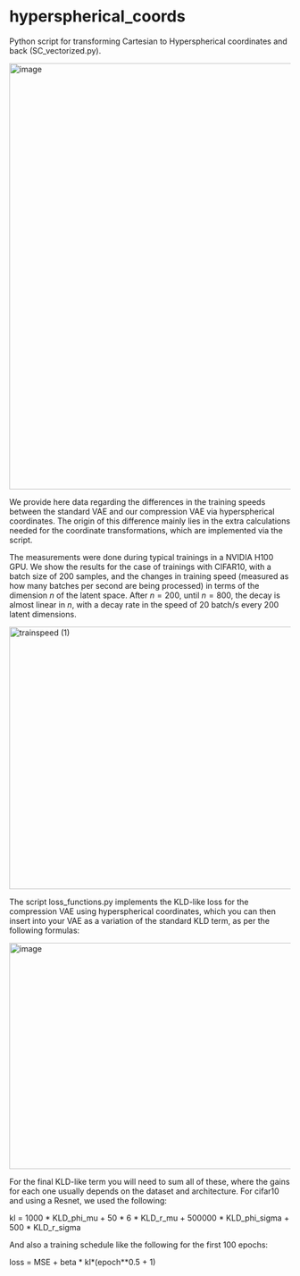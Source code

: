 # hyperspherical_coords
Python script for transforming Cartesian to Hyperspherical coordinates and back (SC_vectorized.py).

<img width="788" height="763" alt="image" src="https://github.com/user-attachments/assets/d9655ef7-006a-4634-9000-c6f407a72c17" />



We provide here data regarding the differences in the training speeds between the standard VAE and our compression VAE via hyperspherical coordinates. The origin of this difference mainly lies in the extra calculations needed for the coordinate transformations, which are implemented via the script.

The measurements were done during typical trainings in a NVIDIA H100 GPU. We show the results for the case of trainings with CIFAR10, with a batch size of $200$ samples, and the changes in training speed (measured as how many batches per second are being processed) in terms of the dimension $n$ of the latent space. After $n=200$, until $n=800$, the decay is almost linear in $n$, with a decay rate in the speed of $20$ batch/s every $200$ latent dimensions.

<img width="575" height="470" alt="trainspeed (1)" src="https://github.com/user-attachments/assets/9c703c69-41c1-409d-9b6d-e1f529756100" />

The script loss_functions.py implements the KLD-like loss for the compression VAE using hyperspherical coordinates, which you can then insert into your VAE as a variation of the standard KLD term, as per the following formulas:

<img width="938" height="405" alt="image" src="https://github.com/user-attachments/assets/de66ef31-12a2-4f09-948d-ad992a76347b" />

For the final KLD-like term you will need to sum all of these, where the gains for each one usually depends on the dataset and architecture. For cifar10 and using a Resnet, we used the following:

kl = 1000 * KLD_phi_mu + 50 * 6 * KLD_r_mu + 500000 * KLD_phi_sigma + 500 * KLD_r_sigma

And also a training schedule like the following for the first 100 epochs:

loss = MSE + beta * kl*(epoch**0.5 + 1)
